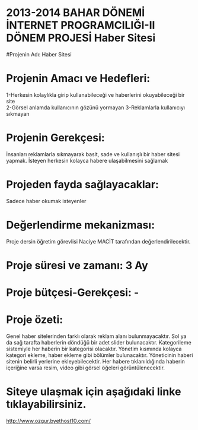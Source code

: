 # 2013-2014 BAHAR DÖNEMİ İNTERNET PROGRAMCILIĞI-II DÖNEM PROJESİ Haber Sitesi

#Projenin Adı: Haber Sitesi



# Projenin Amacı ve Hedefleri:	

1-Herkesin kolaylıkla girip kullanabileceği ve haberlerini okuyabileceği bir site   
2-Görsel anlamda kullanıcının gözünü yormayan
3-Reklamlarla kullanıcıyı sıkmayan




# Projenin Gerekçesi:	

İnsanları reklamlarla sıkmayarak basit, sade ve kullanışlı bir haber sitesi yapmak. İsteyen herkesin kolayca habere ulaşabilmesini sağlamak


# Projeden fayda sağlayacaklar:	

Sadece haber okumak isteyenler

# Değerlendirme mekanizması:	

Proje dersin öğretim görevlisi Naciye MACİT tarafından değerlendirilecektir.

# Proje süresi ve zamanı:	3 Ay

# Proje bütçesi-Gerekçesi:	-





# Proje özeti:

Genel haber sitelerinden farklı olarak reklam alanı bulunmayacaktır. Sol ya da sağ tarafta haberlerin döndüğü bir adet slider bulunacaktır. Kategorileme sistemiyle her haberin bir kategorisi olacaktır. Yönetim kısmında kolayca kategori ekleme, haber ekleme gibi bölümler bulunacaktır. Yöneticinin haberi sitenin belirli yerlerine ekleyebilecektir. Her habere tıklanıldığında haberin içeriğine varsa resim, video gibi görsel öğeleri görüntülenecektir.

# Siteye ulaşmak için aşağıdaki linke tıklayabilirsiniz.

http://www.ozgur.byethost10.com/




